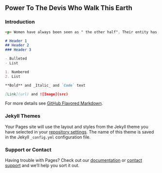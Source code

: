 ## Power To The Devis Who Walk This Earth



### Introduction



```markdown
<p> Women have always been seen as " the other half". Their entity has been denied of autonomy from the dawn of time. They have been perceived as the ‘weaker’ sex from a man’s perspective, treated as men’s property or commodity. Women have been denied the basic human rights that men are given from birth. However, change has begun to come with awareness, activism, and social reforms. After fighting for years against the discrimination – American women have established themselves as the role models for the rest of the world to follow. However, this does not mean that they have the equality or safety from the oppression that men thrust upon them. When women fight back the misogyny in our society, they face the ‘backlash’. A ‘Backlash’ is a strong and adverse reaction imposed on someone by a group of people. Renowned feminist Naomi Wolf cautioned women about the toxic effects of the backlash in her Commencement Address at Scripps College on May 17, 1992. With this- she judiciously presented the ‘backlash survival kit’, which is to be used as life lessons for women. Wolf’s lessons elaborate that women should redefine what it means by becoming a woman, by becoming the goddesses of disobedience (Wolf, page 158-159). Women must break men’s restrictions, until they have attained equality. </p>

# Header 1
## Header 2
### Header 3

- Bulleted
- List

1. Numbered
2. List

**Bold** and _Italic_ and `Code` text

[Link](url) and ![Image](src)
```

For more details see [GitHub Flavored Markdown](https://guides.github.com/features/mastering-markdown/).

### Jekyll Themes

Your Pages site will use the layout and styles from the Jekyll theme you have selected in your [repository settings](https://github.com/Tunazzina/An-Immigrant-s-Diary/settings). The name of this theme is saved in the Jekyll `_config.yml` configuration file.

### Support or Contact

Having trouble with Pages? Check out our [documentation](https://docs.github.com/categories/github-pages-basics/) or [contact support](https://github.com/contact) and we’ll help you sort it out.
